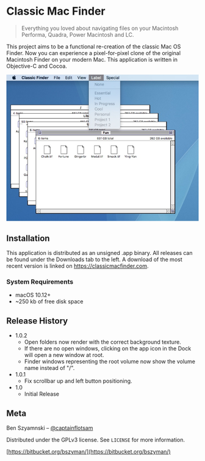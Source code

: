 # Classic Mac Finder
> Everything you loved about navigating files on your Macintosh Performa, Quadra, Power Macintosh and LC.

This project aims to be a functional re-creation of the classic Mac OS Finder. 
Now you can experience a pixel-for-pixel clone of the original Macintosh Finder 
on your modern Mac. This application is written in Objective-C and Cocoa.

![image of classic finder showing a few open windows](header.jpg)

## Installation

This application is distributed as an unsigned .app binary. All releases can be found
under the Downloads tab to the left. A download of the most recent version is linked
on https://classicmacfinder.com.

### System Requirements

* macOS 10.12+
* ~250 kb of free disk space

## Release History

* 1.0.2
	* Open folders now render with the correct background texture.
	* If there are no open windows, clicking on the app icon in the Dock will open a new window at root.
	* Finder windows representing the root volume now show the volume name instead of "/".
* 1.0.1
	* Fix scrollbar up and left button positioning.
* 1.0
    * Initial Release

## Meta

Ben Szyamnski – [@captainflotsam](https://twitter.com/captainfloatsam)

Distributed under the GPLv3 license. See ``LICENSE`` for more information.

[https://bitbucket.org/bszyman/](https://bitbucket.org/bszyman/)
